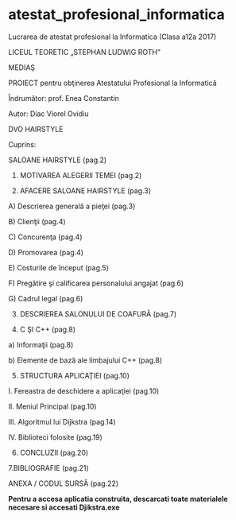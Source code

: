 # atestat_profesional_informatica
Lucrarea de atestat profesional la Informatica (Clasa a12a 2017)

LICEUL TEORETIC „STEPHAN LUDWIG ROTH”

MEDIAŞ

PROIECT pentru obţinerea Atestatului Profesional la Informatică


Îndrumător: prof. Enea Constantin


Autor: Diac Viorel Ovidiu


DVO HAIRSTYLE


Cuprins:


SALOANE HAIRSTYLE	(pag.2)

1. MOTIVAREA ALEGERII TEMEI	(pag.2)

2. AFACERE SALOANE HAIRSTYLE	(pag.3)

A)	Descrierea generală a pieţei	(pag.3)

B)	Clienţii	(pag.4)

C)	Concurenţa	(pag.4)

D)	Promovarea	(pag.4)

E)	Costurile de început	(pag.5)

F)	Pregătire şi calificarea personalului angajat	(pag.6)

G)	Cadrul legal	(pag.6)

3. DESCRIEREA SALONULUI DE COAFURĂ	(pag.7)

4. C ŞI C++	(pag.8)

a)	Informaţii	(pag.8)

b)	Elemente de bază ale limbajului C++	(pag.8)

5. STRUCTURA APLICAŢIEI	 (pag.10)

I.	Fereastra de deschidere a aplicaţiei	(pag.10)

II.	Meniul Principal	(pag.10)

III.	Algoritmul lui Dijkstra	(pag.14)

IV.	Biblioteci folosite	(pag.19)

6. CONCLUZII	(pag.20)


7.BIBLIOGRAFIE	(pag.21)

ANEXA / CODUL SURSĂ	(pag.22)

**Pentru a accesa aplicatia construita, descarcati toate materialele necesare si accesati Djikstra.exe**
